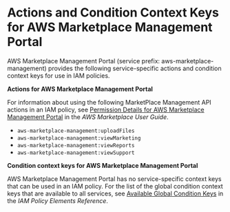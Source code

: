 # Actions and Condition Context Keys for AWS Marketplace Management Portal<a name="list_aws-marketplace-management"></a>

AWS Marketplace Management Portal \(service prefix: aws\-marketplace\-management\) provides the following service\-specific actions and condition context keys for use in IAM policies\.

**Actions for AWS Marketplace Management Portal**

For information about using the following MarketPlace Management API actions in an IAM policy, see [Permission Details for AWS Marketplace Management Portal](http://docs.aws.amazon.com/marketplace/latest/controlling-access/marketplace-management-portal-user-access.html#detailed-management-portal-permissions) in the *AWS Marketplace User Guide*\.
+ `aws-marketplace-management:uploadFiles`
+ `aws-marketplace-management:viewMarketing`
+ `aws-marketplace-management:viewReports`
+ `aws-marketplace-management:viewSupport`

**Condition context keys for AWS Marketplace Management Portal**

AWS Marketplace Management Portal has no service\-specific context keys that can be used in an IAM policy\. For the list of the global condition context keys that are available to all services, see [Available Global Condition Keys](reference_policies_condition-keys.md#AvailableKeys) in the *IAM Policy Elements Reference*\.